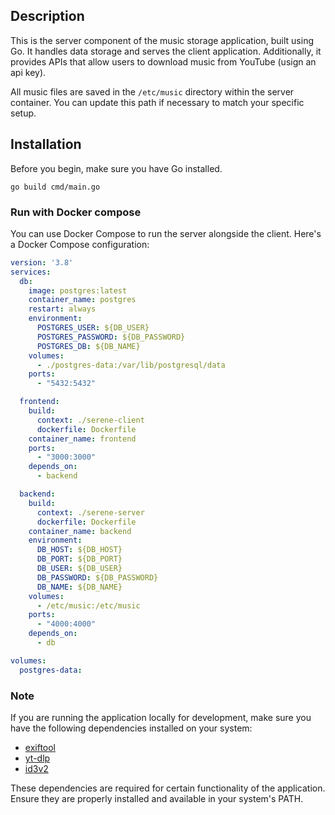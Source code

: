 ## Description
This is the server component of the music storage application, built using Go. It handles data storage and serves the client application. Additionally, it provides APIs that allow users to download music from YouTube (usign an api key). 

All music files are saved in the `/etc/music` directory within the server container. You can update this path if necessary to match your specific setup.

## Installation
Before you begin, make sure you have Go installed.

```shell
go build cmd/main.go
```

### Run with Docker compose

You can use Docker Compose to run the server alongside the client. Here's a Docker Compose configuration:

```yaml
version: '3.8'
services:
  db:
    image: postgres:latest
    container_name: postgres
    restart: always
    environment:
      POSTGRES_USER: ${DB_USER}
      POSTGRES_PASSWORD: ${DB_PASSWORD}
      POSTGRES_DB: ${DB_NAME}
    volumes:
      - ./postgres-data:/var/lib/postgresql/data
    ports:
      - "5432:5432"

  frontend:
    build:
      context: ./serene-client
      dockerfile: Dockerfile
    container_name: frontend
    ports:
      - "3000:3000"
    depends_on:
      - backend

  backend:
    build:
      context: ./serene-server
      dockerfile: Dockerfile
    container_name: backend
    environment:
      DB_HOST: ${DB_HOST}
      DB_PORT: ${DB_PORT}
      DB_USER: ${DB_USER}
      DB_PASSWORD: ${DB_PASSWORD}
      DB_NAME: ${DB_NAME}
    volumes:
      - /etc/music:/etc/music
    ports:
      - "4000:4000"
    depends_on:
      - db

volumes:
  postgres-data:
```

### Note

If you are running the application locally for development, make sure you have the following dependencies installed on your system:

- [exiftool](https://exiftool.org/)
- [yt-dlp](https://github.com/yt-dlp/yt-dlp)
- [id3v2](http://manpages.ubuntu.com/manpages/trusty/man1/id3v2.1.html)

These dependencies are required for certain functionality of the application. Ensure they are properly installed and available in your system's PATH.

